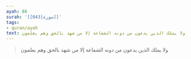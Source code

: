 ```yaml
---
ayah: 86
surah: '[[043|سورة]]'
tags:
- quran/ayah
text: ولا يملك الذين يدعون من دونه الشفاعة إلا من شهد بالحق وهم يعلمون
---
```

> ولا يملك الذين يدعون من دونه الشفاعة إلا من شهد بالحق وهم يعلمون
